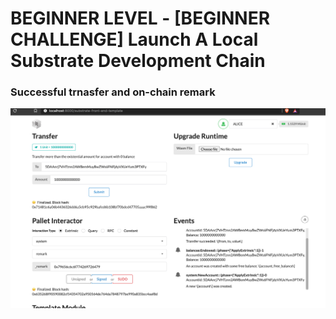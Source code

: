 # BEGINNER LEVEL - [BEGINNER CHALLENGE] Launch A Local Substrate Development Chain

### Successful trnasfer and  on-chain remark 
![remarks on-onchain](screen.png)
